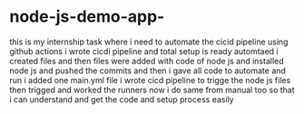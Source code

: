 # node-js-demo-app-
this is my internship task where i need to automate the cicid pipeline using github actions
i wrote cicdi pipeline 
and total setup is ready
automtaed
i created files and then files were added with code of node js and installed node js and pushed the commits and then i gave all code to automate and run 
i added one main.yml file i wrote cicd pipeline to trigge the node js files then trigged and worked the runners now i do same from manual too so that  i can understand and get the code and setup process easily
